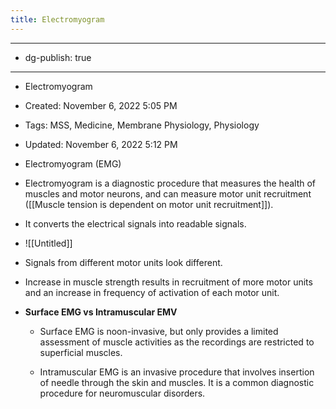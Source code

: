 ```yaml
---
title: Electromyogram
---
```


- --

- dg-publish: true

- --

- Electromyogram

- Created: November 6, 2022 5:05 PM

- Tags: MSS, Medicine, Membrane Physiology, Physiology

- Updated: November 6, 2022 5:12 PM

- Electromyogram (EMG)

- Electromyogram is a diagnostic procedure that measures the health of muscles and motor neurons, and can measure motor unit recruitment ([[Muscle tension is dependent on motor unit recruitment]]).

- It converts the electrical signals into readable signals.

- ![[Untitled]]

- Signals from different motor units look different.

- Increase in muscle strength results in recruitment of more motor units and an increase in frequency of activation of each motor unit.

- ****************************************************************Surface EMG vs Intramuscular EMV****************************************************************
	 - Surface EMG is noon-invasive, but only provides a limited assessment of muscle activities as the recordings are restricted to superficial muscles.

	 - Intramuscular EMG is an invasive procedure that involves insertion of needle through the skin and muscles. It is a common diagnostic procedure for neuromuscular disorders.
